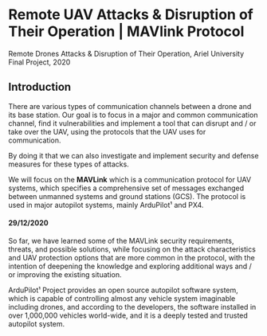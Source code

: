 # Remote UAV Attacks & Disruption of Their Operation | MAVlink Protocol
Remote Drones Attacks &amp; Disruption of Their Operation, Ariel University Final Project, 2020

## Introduction
There are various types of communication channels between a drone and its base station.
Our goal is to focus in a major and common communication channel, find it vulnerabilities and implement a tool that can disrupt and / or take over the UAV, using the protocols that the UAV uses for communication.

By doing it that we can also investigate and implement security and defense measures for these types of attacks.

We will focus on the **MAVLink** which is a communication protocol for UAV systems, which specifies a comprehensive set of messages exchanged between unmanned systems and ground stations (GCS). The protocol is used in major autopilot systems, mainly ArduPilot¹ and PX4.

#### **29/12/2020**

So far, we have learned some of the MAVLink security requirements, threats, and possible solutions, while focusing on the attack characteristics and UAV protection options that are more common in the protocol, with the intention of deepening the knowledge and exploring additional ways and / or improving the existing situation.


ArduPilot¹ Project provides an open source autopilot software system, which is capable of controlling almost any vehicle system imaginable including drones, and according to the developers, the software installed in over 1,000,000 vehicles world-wide, and it is a deeply tested and trusted autopilot system.
